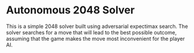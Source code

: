 # Autonomous 2048 Solver

This is a simple 2048 solver built using adversarial expectimax search.
The solver searches for a move that will lead to the best possible
outcome, assuming that the game makes the move most inconvenient for the
player AI.


